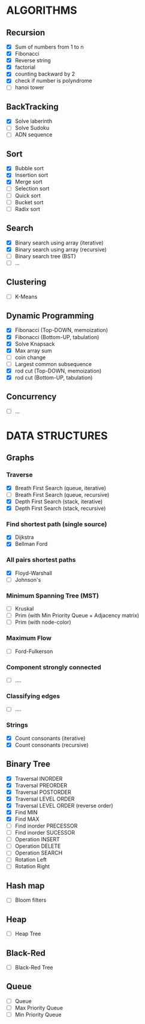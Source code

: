 # ALGORITHMS
## Recursion
- [x] Sum of numbers from 1 to n
- [x] Fibonacci
- [x] Reverse string
- [x] factorial
- [x] counting backward by 2
- [x] check if number is polyndrome
- [ ] hanoi tower

## BackTracking
- [x] Solve laberinth
- [ ] Solve Sudoku
- [ ] ADN sequence

## Sort
- [x] Bubble sort
- [x] Insertion sort
- [x] Merge sort
- [ ] Selection sort
- [ ] Quick sort
- [ ] Bucket sort
- [ ] Radix sort

## Search
- [x] Binary search using array (iterative)
- [x] Binary search using array (recursive)
- [ ] Binary search tree (BST)
- [ ] ...

## Clustering
- [ ] K-Means

## Dynamic Programming
- [x] Fibonacci (Top-DOWN, memoization)
- [x] Fibonacci (Bottom-UP, tabulation)
- [x] Solve Knapsack
- [x] Max array sum
- [ ] coin change
- [ ] Largest common subsequence
- [x] rod cut (Top-DOWN, memoization)
- [x] rod cut (Bottom-UP, tabulation)

## Concurrency
- [ ] ...

# DATA STRUCTURES

## Graphs
### Traverse
- [X] Breath First Search (queue, iterative)
- [ ] Breath First Search (queue, recursive)
- [X] Depth First Search  (stack, iterative)
- [X] Depth First Search  (stack, recursive)

### Find shortest path (single source)
- [X] Dijkstra
- [X] Bellman Ford

### All pairs shortest paths
- [x] Floyd-Warshall
- [ ] Johnson's

### Minimum Spanning Tree (MST)
- [ ] Kruskal
- [ ] Prim (with Min Priority Queue + Adjacency matrix)
- [ ] Prim (with node-color)

### Maximum Flow
- [ ] Ford-Fulkerson

### Component strongly connected
- [ ] ....

### Classifying edges
- [ ] ....

### Strings
 - [x] Count consonants (iterative)
 - [x] Count consonants (recursive)

## Binary Tree
- [x] Traversal INORDER
- [x] Traversal PREORDER
- [x] Traversal POSTORDER
- [x] Traversal LEVEL ORDER
- [x] Traversal LEVEL ORDER (reverse order)
- [x] Find MIN
- [x] Find MAX
- [ ] Find inorder PRECESSOR
- [ ] Find inorder SUCESSOR
- [ ] Operation INSERT
- [ ] Operation DELETE
- [ ] Operation SEARCH
- [ ] Rotation Left
- [ ] Rotation Right

## Hash map
- [ ] Bloom filters

## Heap
- [ ] Heap Tree

## Black-Red
- [ ] Black-Red Tree

## Queue
- [ ] Queue
- [ ] Max Priority Queue
- [ ] Min Priority Queue